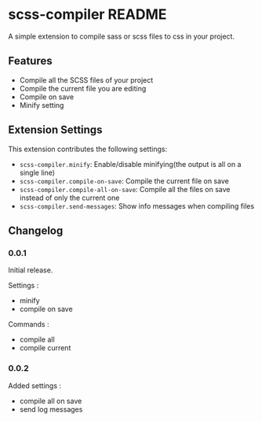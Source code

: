 # scss-compiler README

A simple extension to compile sass or scss files to css in your project.

## Features

- Compile all the SCSS files of your project
- Compile the current file you are editing
- Compile on save
- Minify setting

## Extension Settings

This extension contributes the following settings:

- `scss-compiler.minify`: Enable/disable minifying(the output is all on a single line)
- `scss-compiler.compile-on-save`: Compile the current file on save
- `scss-compiler.compile-all-on-save`: Compile all the files on save instead of only the current one
- `scss-compiler.send-messages`: Show info messages when compiling files

## Changelog

### 0.0.1

Initial release.

Settings :

- minify
- compile on save

Commands :

- compile all
- compile current

### 0.0.2

Added settings :

- compile all on save
- send log messages
